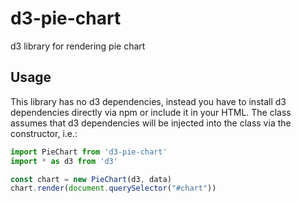 # d3-pie-chart

d3 library for rendering pie chart

## Usage

This library has no d3 dependencies, instead you have to install d3 
dependencies directly via npm or include it in your HTML. The class assumes 
that d3 dependencies will be injected into the class via the constructor, i.e.:

```javascript
import PieChart from 'd3-pie-chart'
import * as d3 from 'd3'

const chart = new PieChart(d3, data)
chart.render(document.querySelector("#chart"))
```

